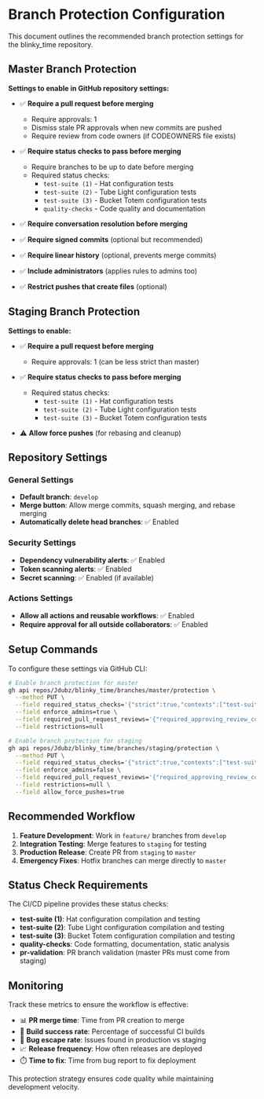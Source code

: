 # Branch Protection Configuration

This document outlines the recommended branch protection settings for the blinky_time repository.

## Master Branch Protection

**Settings to enable in GitHub repository settings:**

- ✅ **Require a pull request before merging**
  - Require approvals: 1
  - Dismiss stale PR approvals when new commits are pushed
  - Require review from code owners (if CODEOWNERS file exists)

- ✅ **Require status checks to pass before merging**
  - Require branches to be up to date before merging
  - Required status checks:
    - `test-suite (1)` - Hat configuration tests
    - `test-suite (2)` - Tube Light configuration tests  
    - `test-suite (3)` - Bucket Totem configuration tests
    - `quality-checks` - Code quality and documentation

- ✅ **Require conversation resolution before merging**

- ✅ **Require signed commits** (optional but recommended)

- ✅ **Require linear history** (optional, prevents merge commits)

- ✅ **Include administrators** (applies rules to admins too)

- ✅ **Restrict pushes that create files** (optional)

## Staging Branch Protection

**Settings to enable:**

- ✅ **Require a pull request before merging**
  - Require approvals: 1 (can be less strict than master)

- ✅ **Require status checks to pass before merging**
  - Required status checks:
    - `test-suite (1)` - Hat configuration tests
    - `test-suite (2)` - Tube Light configuration tests
    - `test-suite (3)` - Bucket Totem configuration tests

- ⚠️ **Allow force pushes** (for rebasing and cleanup)

## Repository Settings

### General Settings
- **Default branch**: `develop`
- **Merge button**: Allow merge commits, squash merging, and rebase merging
- **Automatically delete head branches**: ✅ Enabled

### Security Settings
- **Dependency vulnerability alerts**: ✅ Enabled  
- **Token scanning alerts**: ✅ Enabled
- **Secret scanning**: ✅ Enabled (if available)

### Actions Settings
- **Allow all actions and reusable workflows**: ✅ Enabled
- **Require approval for all outside collaborators**: ✅ Enabled

## Setup Commands

To configure these settings via GitHub CLI:

```bash
# Enable branch protection for master
gh api repos/Jdubz/blinky_time/branches/master/protection \
  --method PUT \
  --field required_status_checks='{"strict":true,"contexts":["test-suite (1)","test-suite (2)","test-suite (3)","quality-checks"]}' \
  --field enforce_admins=true \
  --field required_pull_request_reviews='{"required_approving_review_count":1,"dismiss_stale_reviews":true}' \
  --field restrictions=null

# Enable branch protection for staging  
gh api repos/Jdubz/blinky_time/branches/staging/protection \
  --method PUT \
  --field required_status_checks='{"strict":true,"contexts":["test-suite (1)","test-suite (2)","test-suite (3)"]}' \
  --field enforce_admins=false \
  --field required_pull_request_reviews='{"required_approving_review_count":1}' \
  --field restrictions=null \
  --field allow_force_pushes=true
```

## Recommended Workflow

1. **Feature Development**: Work in `feature/` branches from `develop`
2. **Integration Testing**: Merge features to `staging` for testing
3. **Production Release**: Create PR from `staging` to `master`
4. **Emergency Fixes**: Hotfix branches can merge directly to `master`

## Status Check Requirements

The CI/CD pipeline provides these status checks:

- **test-suite (1)**: Hat configuration compilation and testing
- **test-suite (2)**: Tube Light configuration compilation and testing  
- **test-suite (3)**: Bucket Totem configuration compilation and testing
- **quality-checks**: Code formatting, documentation, static analysis
- **pr-validation**: PR branch validation (master PRs must come from staging)

## Monitoring

Track these metrics to ensure the workflow is effective:

- 📊 **PR merge time**: Time from PR creation to merge
- 🔄 **Build success rate**: Percentage of successful CI builds
- 🐛 **Bug escape rate**: Issues found in production vs staging
- 📈 **Release frequency**: How often releases are deployed
- ⏱️ **Time to fix**: Time from bug report to fix deployment

This protection strategy ensures code quality while maintaining development velocity.